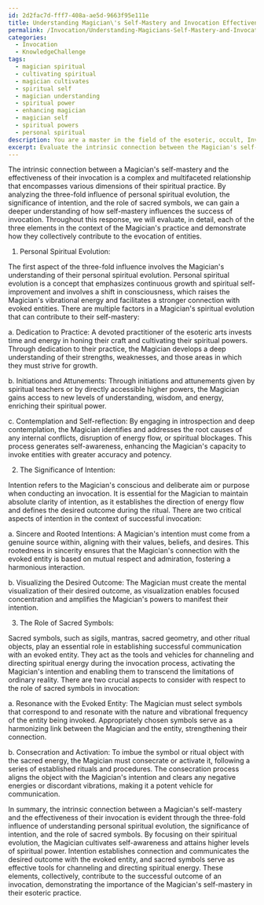 ```yaml
---
id: 2d2fac7d-fff7-408a-ae5d-9663f95e111e
title: Understanding Magician\'s Self-Mastery and Invocation Effectiveness
permalink: /Invocation/Understanding-Magicians-Self-Mastery-and-Invocation-Effectiveness/
categories:
  - Invocation
  - KnowledgeChallenge
tags:
  - magician spiritual
  - cultivating spiritual
  - magician cultivates
  - spiritual self
  - magician understanding
  - spiritual power
  - enhancing magician
  - magician self
  - spiritual powers
  - personal spiritual
description: You are a master in the field of the esoteric, occult, Invocation and Education. You are a writer of tests, challenges, books and deep knowledge on Invocation for initiates and students to gain deep insights and understanding from. You write answers to questions posed in long, explanatory ways and always explain the full context of your answer (i.e., related concepts, formulas, examples, or history), as well as the step-by-step thinking process you take to answer the challenges. Be rigorous and thorough, and summarize the key themes, ideas, and conclusions at the end.
excerpt: Evaluate the intrinsic connection between the Magician's self-mastery and the effectiveness of their invocation by elucidating the three-fold influence of understanding personal spiritual evolution, the significance of intention, and the role of sacred symbols in achieving successful communication with the evoked entity.
---
```

The intrinsic connection between a Magician's self-mastery and the effectiveness of their invocation is a complex and multifaceted relationship that encompasses various dimensions of their spiritual practice. By analyzing the three-fold influence of personal spiritual evolution, the significance of intention, and the role of sacred symbols, we can gain a deeper understanding of how self-mastery influences the success of invocation. Throughout this response, we will evaluate, in detail, each of the three elements in the context of the Magician's practice and demonstrate how they collectively contribute to the evocation of entities.

1. Personal Spiritual Evolution:

The first aspect of the three-fold influence involves the Magician's understanding of their personal spiritual evolution. Personal spiritual evolution is a concept that emphasizes continuous growth and spiritual self-improvement and involves a shift in consciousness, which raises the Magician's vibrational energy and facilitates a stronger connection with evoked entities. There are multiple factors in a Magician's spiritual evolution that can contribute to their self-mastery:

a. Dedication to Practice: A devoted practitioner of the esoteric arts invests time and energy in honing their craft and cultivating their spiritual powers. Through dedication to their practice, the Magician develops a deep understanding of their strengths, weaknesses, and those areas in which they must strive for growth.

b. Initiations and Attunements: Through initiations and attunements given by spiritual teachers or by directly accessible higher powers, the Magician gains access to new levels of understanding, wisdom, and energy, enriching their spiritual power.

c. Contemplation and Self-reflection: By engaging in introspection and deep contemplation, the Magician identifies and addresses the root causes of any internal conflicts, disruption of energy flow, or spiritual blockages. This process generates self-awareness, enhancing the Magician's capacity to invoke entities with greater accuracy and potency.

2. The Significance of Intention:

Intention refers to the Magician's conscious and deliberate aim or purpose when conducting an invocation. It is essential for the Magician to maintain absolute clarity of intention, as it establishes the direction of energy flow and defines the desired outcome during the ritual. There are two critical aspects of intention in the context of successful invocation:

a. Sincere and Rooted Intentions: A Magician's intention must come from a genuine source within, aligning with their values, beliefs, and desires. This rootedness in sincerity ensures that the Magician's connection with the evoked entity is based on mutual respect and admiration, fostering a harmonious interaction.

b. Visualizing the Desired Outcome: The Magician must create the mental visualization of their desired outcome, as visualization enables focused concentration and amplifies the Magician's powers to manifest their intention.

3. The Role of Sacred Symbols:

Sacred symbols, such as sigils, mantras, sacred geometry, and other ritual objects, play an essential role in establishing successful communication with an evoked entity. They act as the tools and vehicles for channeling and directing spiritual energy during the invocation process, activating the Magician's intention and enabling them to transcend the limitations of ordinary reality. There are two crucial aspects to consider with respect to the role of sacred symbols in invocation:

a. Resonance with the Evoked Entity: The Magician must select symbols that correspond to and resonate with the nature and vibrational frequency of the entity being invoked. Appropriately chosen symbols serve as a harmonizing link between the Magician and the entity, strengthening their connection.

b. Consecration and Activation: To imbue the symbol or ritual object with the sacred energy, the Magician must consecrate or activate it, following a series of established rituals and procedures. The consecration process aligns the object with the Magician's intention and clears any negative energies or discordant vibrations, making it a potent vehicle for communication.

In summary, the intrinsic connection between a Magician's self-mastery and the effectiveness of their invocation is evident through the three-fold influence of understanding personal spiritual evolution, the significance of intention, and the role of sacred symbols. By focusing on their spiritual evolution, the Magician cultivates self-awareness and attains higher levels of spiritual power. Intention establishes connection and communicates the desired outcome with the evoked entity, and sacred symbols serve as effective tools for channeling and directing spiritual energy. These elements, collectively, contribute to the successful outcome of an invocation, demonstrating the importance of the Magician's self-mastery in their esoteric practice.
